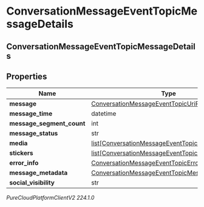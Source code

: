 # ConversationMessageEventTopicMessageDetails

## ConversationMessageEventTopicMessageDetails

## Properties

|Name | Type | Description | Notes|
|------------ | ------------- | ------------- | -------------|
| **message** | [ConversationMessageEventTopicUriReference](ConversationMessageEventTopicUriReference) |  | [optional] |
| **message_time** | datetime |  | [optional] |
| **message_segment_count** | int |  | [optional] |
| **message_status** | str |  | [optional] |
| **media** | [list[ConversationMessageEventTopicMessageMedia]](ConversationMessageEventTopicMessageMedia) |  | [optional] |
| **stickers** | [list[ConversationMessageEventTopicMessageSticker]](ConversationMessageEventTopicMessageSticker) |  | [optional] |
| **error_info** | [ConversationMessageEventTopicErrorDetails](ConversationMessageEventTopicErrorDetails) |  | [optional] |
| **message_metadata** | [ConversationMessageEventTopicMessageMetadata](ConversationMessageEventTopicMessageMetadata) |  | [optional] |
| **social_visibility** | str |  | [optional] |



_PureCloudPlatformClientV2 224.1.0_
